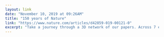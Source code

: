 ```yaml
---
layout: link 
date: "November 10, 2019 at 09:26AM"
title: "150 years of Nature"
link: "https://www.nature.com/articles/d42859-019-00121-0"
excerpt: "Take a journey through a 3D network of our papers. Across 7 essays, leading historians explore how the past century and a half has forged some of the defining features of today’s scientific system."
---
```

